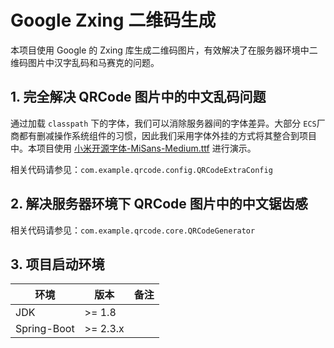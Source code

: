# Google Zxing 二维码生成

本项目使用 Google 的 Zxing 库生成二维码图片，有效解决了在服务器环境中二维码图片中汉字乱码和马赛克的问题。

## 1. 完全解决 QRCode 图片中的中文乱码问题

通过加载 `classpath` 下的字体，我们可以消除服务器间的字体差异。大部分 `ECS`厂商都有删减操作系统组件的习惯，因此我们采用字体外挂的方式将其整合到项目中。本项目使用 [小米开源字体-MiSans-Medium.ttf](https://hyperos.mi.com/font/zh/)
进行演示。

相关代码请参见：`com.example.qrcode.config.QRCodeExtraConfig`

## 2. 解决服务器环境下 QRCode 图片中的中文锯齿感

相关代码请参见：`com.example.qrcode.core.QRCodeGenerator`

## 3. 项目启动环境

| 环境       | 版本       | 备注 |
|-------------|----------|----|
| JDK         | >=  1.8  |    |
| Spring-Boot | >= 2.3.x |    |
